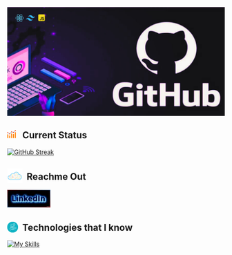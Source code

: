 
<img src="./images/banner.png" alt="status">

<h2> <img style="margin-right: 10px" width="20px" src="./images/status2.png" alt="status">  Current Status</h2>

[![GitHub Streak](https://github-readme-streak-stats.herokuapp.com?user=mohammad-anar&theme=neon-dark&hide_border=true&date_format=M%20j%5B%2C%20Y%5D)](https://git.io/streak-stats)

<h2> <img style="margin-right: 10px; margin-bottom:-8px" width="35px" src="./images/socials2.png" alt="status">Reachme Out</h2>
<a href="http://www.linkedin.com">
<img 
   width="100px" 
   src="./images/linkedin.jpg" 
   alt="status">
  </a>   
  
<h2> <img style="margin-right: 10px; margin-bottom:-4px" width="25px" src="./images/technology.png" alt="status">Technologies that I know</h2>


[![My Skills](https://skillicons.dev/icons?i=react,tailwind,nodejs,express,mongodb,firebase,next,js,html,css&theme=dark)](https://skillicons.dev)



